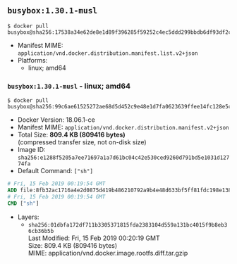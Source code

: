 ## `busybox:1.30.1-musl`

```console
$ docker pull busybox@sha256:17538a34e62de8e1d89f396285f59252c4ec5ddd299bbdb6df93df2cffe55741
```

-	Manifest MIME: `application/vnd.docker.distribution.manifest.list.v2+json`
-	Platforms:
	-	linux; amd64

### `busybox:1.30.1-musl` - linux; amd64

```console
$ docker pull busybox@sha256:99c6ae61525272ae68d5d452c9e48e1d7fa0623639ffee14fc128e5c7b9d3c14
```

-	Docker Version: 18.06.1-ce
-	Manifest MIME: `application/vnd.docker.distribution.manifest.v2+json`
-	Total Size: **809.4 KB (809416 bytes)**  
	(compressed transfer size, not on-disk size)
-	Image ID: `sha256:e1288f5205a7ee71697a1a7d61bc04c42e530ced9260d791bd5e1031d12774fa`
-	Default Command: `["sh"]`

```dockerfile
# Fri, 15 Feb 2019 00:19:54 GMT
ADD file:8fb32ac1716a4e2d0875d419b486210792a9b4e48d633bf5ff81fdc198e13862 in / 
# Fri, 15 Feb 2019 00:19:54 GMT
CMD ["sh"]
```

-	Layers:
	-	`sha256:01dbfa172df711b3305371815fda2383104d559a131bc4015f9b8eb36cb36b5b`  
		Last Modified: Fri, 15 Feb 2019 00:20:19 GMT  
		Size: 809.4 KB (809416 bytes)  
		MIME: application/vnd.docker.image.rootfs.diff.tar.gzip
